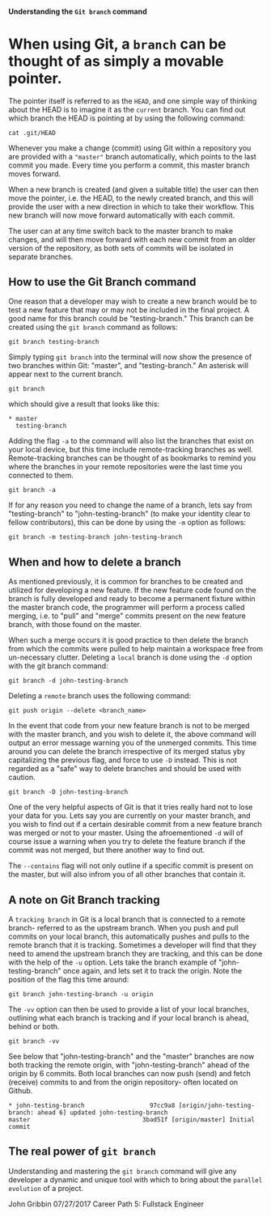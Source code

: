 #### Understanding the `Git branch` command

# When using Git, a `branch` can be thought of as simply a movable pointer.

The pointer itself is referred to as the `HEAD`, and one simple way of thinking about the HEAD is to imagine it as the `current` branch. You can find out which branch the HEAD is pointing at by using the following command:

  ```
  cat .git/HEAD
  ```

Whenever you make a change (commit) using Git within a repository you are provided with a `"master"` branch automatically, which points to the last commit you made. Every time you perform a commit, this master branch moves forward. 

When a new branch is created (and given a suitable title) the user can then move the pointer, i.e. the HEAD, to the newly created branch, and this will provide the user with a new direction in which to take their workflow. This new branch will now move forward automatically with each commit.

The user can at any time switch back to the master branch to make changes, and will then move forward with each new commit from an older version of the repository, as both sets of commits will be isolated in separate branches. 

## How to use the Git Branch command

One reason that a developer may wish to create a new branch would be to test a new feature that may or may not be included in the final project. A good name for this branch could be "testing-branch." This branch can be created using the `git branch` command as follows: 

  ```
  git branch testing-branch
  ```

Simply typing `git branch` into the terminal will now show the presence of two branches within Git: "master", and "testing-branch." An asterisk will appear next to the current branch.

  ```
  git branch
  ```

which should give a result that looks like this:

  ```
  * master
    testing-branch
  ```

Adding the flag `-a` to the command will also list the branches that exist on your local device, but this time include remote-tracking branches as well. Remote-tracking branches can be thought of as bookmarks to remind you where the branches in your remote repositories were the last time you connected to them. 

  ```
  git branch -a
  ```

If for any reason you need to change the name of a branch, lets say from "testing-branch" to "john-testing-branch" (to make your identity clear to fellow contributors), this can be done by using the `-m` option as follows:

  ```
  git branch -m testing-branch john-testing-branch
  ```

## When and how to delete a branch

As mentioned previously, it is common for branches to be created and utilized for developing a new feature. If the new feature code found on the branch is fully developed and ready to become a permanent fixture within the master branch code, the programmer will perform a process called merging, i.e. to "pull" and "merge" commits present on the new feature branch, with those found on the master. 

When such a merge occurs it is good practice to then delete the branch from which the commits were pulled to help maintain a workspace free from un-necessary clutter. Deleting a `local` branch is done using the `-d` option with the git branch command:

  ```
  git branch -d john-testing-branch
  ```

Deleting a `remote` branch uses the following command:

  ```
  git push origin --delete <branch_name>
  ```

In the event that code from your new feature branch is not to be merged with the master branch, and you wish to delete it, the above command will output an error message warning you of the unmerged commits. This time around you can delete the branch irrespective of its merged status yby capitalizing the previous flag, and force  to use `-D` instead. This is not regarded as a "safe" way to delete branches and should be used with caution.

  ```
  git branch -D john-testing-branch
  ```

One of the very helpful aspects of Git is that it tries really hard not to lose your data for you. Lets say you are currently on your master branch, and you wish to find out if a certain desirable commit from a new feature branch was merged or not to your master. Using the afroementioned `-d` will of course issue a warning when you try to delete the feature branch if the commit was not merged, but there another way to find out.

The `--contains` flag will not only outline if a specific commit is present on the master, but will also infrom you of all other branches that contain it. 

## A note on Git Branch tracking

A `tracking branch` in Git is a local branch that is connected to a remote branch- referred to as the upstream branch. When you push and pull commits on your local branch, this automatically pushes and pulls to the remote branch that it is tracking. Sometimes a developer will find that they need to amend the upstream branch they are tracking, and this can be done with the help of the `-u` option. Lets take the branch example of "john-testing-branch" once again, and lets set it to track the origin. Note the position of the flag this time around:

  ```
  git branch john-testing-branch -u origin
  ```

The `-vv` option can then be used to provide a list of your local branches, outlining what each branch is tracking and if your local branch is ahead, behind or both. 

  ```
  git branch -vv
  ```

See below that "john-testing-branch" and the "master" branches are now both tracking the remote origin, with "john-testing-branch" ahead of the origin by 6 commits. Both local branches can now push (send) and fetch (receive) commits to and from the origin repository- often located on Github.

  ```
* john-testing-branch                  97cc9a8 [origin/john-testing-branch: ahead 6] updated john-testing-branch
  master                               3bad51f [origin/master] Initial commit
  ```

## The real power of `git branch`

Understanding and mastering the `git branch` command will give any developer a dynamic and unique tool with which to bring about the `parallel evolution` of a project. 

John Gribbin
07/27/2017
Career Path 5: Fullstack Engineer
